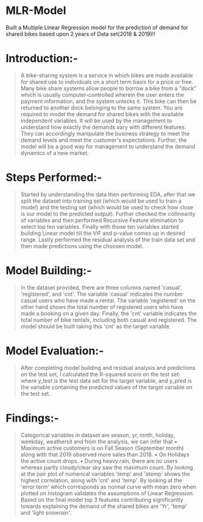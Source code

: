 # MLR-Model
Built a Multiple Linear Regression model for the prediction of demand for shared bikes based upon 2 years of Data set(2018 & 2019)!!

# Introduction:-
> A bike-sharing system is a service in which bikes are made available for shared use to individuals on a short term basis for a price or free. Many bike share systems allow people to borrow a bike from a "dock" which is usually computer-controlled 
  wherein the user enters the payment information, and the system unlocks it. This bike can then be returned to another dock belonging to the same system.
> You are required to model the demand for shared bikes with the available independent variables. It will be used by the management to understand how exactly the demands vary with different features. They can accordingly manipulate the business 
  strategy to meet the demand levels and meet the customer's expectations. Further, the model will be a good way for management to understand the demand dynamics of a new market. 

# Steps Performed:-
> Started by understanding the data then performing EDA, after that we split the dataset into training set (which would be used to train a model) and the testing set (which would be used to check how close is our model to the predicted output).
> Further checked the collinearity of variables and then performed Recursive Feature elimination to select top ten variables.
> Finally with those ten variables started building Linear model till the VIF and p-value comes up in desired range. Lastly performed the residual analysis of the train data set and then made predictions using the choosen model.

# Model Building:-
> In the dataset provided, there are three columns named 'casual', 'registered', and 'cnt'. The variable 'casual' indicates the number casual users who have made a rental. The variable 'registered' on the other hand shows the total number of 
  registered users who have made a booking on a given day. Finally, the 'cnt' variable indicates the total number of bike rentals, including both casual and registered. The model should be built taking this 'cnt' as the target variable.

# Model Evaluation:-
> After completing model building and residual analysis and predictions on the test set, I calculated the R-squared score on the test set: where y_test is the test data set for the target variable, and y_pred is the variable containing the predicted values of the target variable on the test set.

# Findings:-
> Categorical variables in dataset are season, yr, mnth, holiday, weekday, weathersit and from the analysis, we can infer that
  • Maximum active customers is on Fall Season (September month) along with that 2019 observed more sales than 2018.
  • On Holidays the active count drops.
  • During heavy rain, there are no users whereas partly cloudy/clear sky saw the maximum count.
> By looking at the pair plot of numerical variables 'temp' and 'atemp' shows the highest correlation, along with 'cnt' and  'temp'.
> By looking at the 'error term' which corresponds as normal curve with mean zero when plotted on histogram validates the assumptions of Linear Regression.
> Based on the final model top 3 features contributing significantly towards explaining the demand of the shared bikes are 'Yr', 'temp' and 'light snowrain'.
